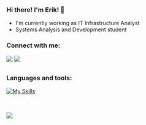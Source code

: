 ### Hi there! I'm Erik! 👋

- I'm currently working as IT Infrastructure Analyst
- Systems Analysis and Development student

### Connect with me:

<a href="https://www.linkedin.com/in/eriklps/" target="_blank"><img src="https://img.shields.io/badge/-LinkedIn-%230077B5?style=for-the-badge&logo=linkedin&logoColor=white" target="_blank"></a>
<a href="mailto:erikdslopes@gmail.com" target="_blank"><img src="https://img.shields.io/badge/Gmail-D14836?style=for-the-badge&logo=gmail&logoColor=white" target="_blank"></a>

<!-- 
<p align="left">
	<a href="https://www.linkedin.com/in/eriklps/" target="blank"><img align="center" src="https://raw.githubusercontent.com/rahuldkjain/github-profile-readme-generator/master/src/images/icons/Social/linked-in-alt.svg" height="30" width="40" /></a>
</p>
-->

##

<div>

### Languages and tools: 

[![My Skills](https://skillicons.dev/icons?i=html,css,javascript,ts,react,java,spring,cs,dotnet,mysql,postgres,mongodb,docker)](https://skillicons.dev)

</div>

##

<br />

<img src="https://github-readme-stats.vercel.app/api/top-langs/?username=eriklps&theme=dark" />
